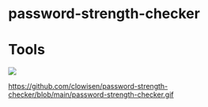 # password-strength-checker

# Tools

  <a href="https://skillicons.dev">
    <img src="https://skillicons.dev/icons?i=html,bootstrap,jquery,javascript" />
  </a>

https://github.com/clowisen/password-strength-checker/blob/main/password-strength-checker.gif

  

